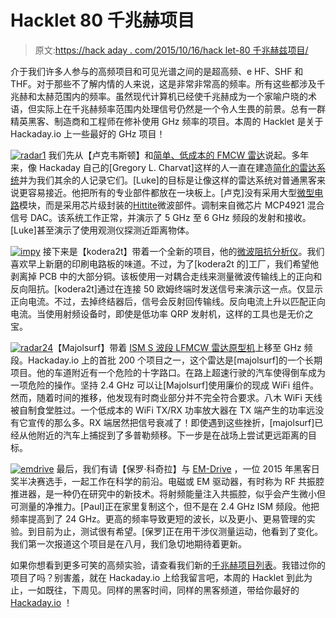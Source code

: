 # Hacklet 80 千兆赫项目

> 原文:[https://hack aday . com/2015/10/16/hack let-80 千兆赫兹项目/](https://hackaday.com/2015/10/16/hacklet-80-gigahertz-projects/)

介于我们许多人参与的高频项目和可见光谱之间的是超高频、e HF、SHF 和 THF。对于那些不了解内情的人来说，这是非常非常高的频率。所有这些都涉及千兆赫和太赫范围内的频率。虽然现代计算机已经使千兆赫成为一个家喻户晓的术语，但实际上在千兆赫频率范围内处理信号仍然是一个令人生畏的前景。总有一群精英黑客、制造商和工程师在修补使用 GHz 频率的项目。本周的 Hacklet 是关于 Hackaday.io 上一些最好的 GHz 项目！

[![radar1](../Images/ead7624ae0cf74c6821bb8ef57f1ee5e.png)](https://hackaday.io/project/1682) 我们先从【卢克韦斯顿】和[简单、低成本的 FMCW 雷达](https://hackaday.io/project/1682)说起。多年来，像 Hackaday 自己的[Gregory L. Charvat]这样的人一直在建造[简化的雷达系统](https://hackaday.com/2015/04/07/build-a-phased-array-radar-in-your-garage-that-sees-through-walls/)并为我们其余的人记录它们。[Luke]的目标是让像这样的雷达系统对普通黑客来说更容易接近。他把所有的专业部件都放在一块板上。[卢克]没有采用大型[微型电路](http://www.minicircuits.com/homepage/homepage.html)模块，而是采用芯片级封装的[Hittite](https://www.hittite.com/)微波部件。调制来自微芯片 MCP4921 混合信号 DAC。该系统工作正常，并演示了 5 GHz 至 6 GHz 频段的发射和接收。[Luke]甚至演示了使用观测仪探测近距离物体。

[![impy](../Images/aa8cc1eafac924e5578c8f4a4928aa7f.png)](https://hackaday.io/project/8041) 接下来是【kodera2t】带着一个全新的项目，他的[微波阻抗分析仪](https://hackaday.io/project/8041)。我们喜欢早上新磨的印刷电路板的味道。不过，为了[kodera2t 的]工厂，我们希望他剥离掉 PCB 中的大部分铜。该板使用一对耦合走线来测量微波传输线上的正向和反向阻抗。[kodera2t]通过在连接 50 欧姆终端时发送信号来演示这一点。仅显示正向电流。不过，去掉终结器后，信号会反射回传输线。反向电流上升以匹配正向电流。当使用射频设备时，即使是低功率 QRP 发射机，这样的工具也是无价之宝。

[![radar24](../Images/90bf5b6ce15a768e822b3090e608fcb0.png)](https://hackaday.io/project/147)【Majolsurf】带着 [ISM S 波段 LFMCW 雷达原型机](https://hackaday.io/project/147)上移至 GHz 频段。Hackaday.io 上的首批 200 个项目之一，这个雷达是[majolsurf]的一个长期项目。他的车道附近有一个危险的十字路口。在路上超速行驶的汽车使得倒车成为一项危险的操作。坚持 2.4 GHz 可以让[Majolsurf]使用廉价的现成 WiFi 组件。然而，随着时间的推移，他发现有时商业部分并不完全符合要求。八木 WiFi 天线被自制食堂胜过。一个低成本的 WiFi TX/RX 功率放大器在 TX 端产生的功率远没有它宣传的那么多。RX 端居然把信号衰减了！即使遇到这些挫折，[majolsurf]已经从他附近的汽车上捕捉到了多普勒频移。下一步是在战场上尝试更远距离的目标。

[![emdrive](../Images/570d3c8c84730c576c97330b2dbfdc4f.png)](https://hackaday.io/project/5596) 最后，我们有请【保罗·科奇拉】与 [EM-Drive](https://hackaday.io/project/5596) ，一位 2015 年黑客日奖半决赛选手，一起工作在科学的前沿。电磁或 EM 驱动器，有时称为 RF 共振腔推进器，是一种仍在研究中的新技术。将射频能量注入共振腔，似乎会产生微小但可测量的净推力。[Paul]正在家里复制这个，但不是在 2.4 GHz ISM 频段。他把频率提高到了 24 GHz。更高的频率导致更短的波长，以及更小、更易管理的实验。到目前为止，测试很有希望。[保罗]正在用干涉仪测量运动，他看到了变化。我们第一次报道这个项目是在八月，我们急切地期待着更新。

如果你想看到更多可笑的高频实验，请查看我们新的[千兆赫项目列表](https://hackaday.io/list/8087-gigahertz-projects)。我错过你的项目了吗？别害羞，就在 Hackaday.io 上给我留言吧，本周的 Hacklet 到此为止，一如既往，下周见。同样的黑客时间，同样的黑客频道，带给你最好的 [Hackaday.io](https://hackaday.io) ！